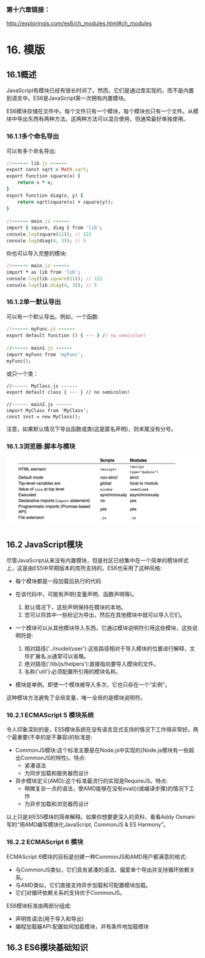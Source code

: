 ### 第十六章链接：
http://exploringjs.com/es6/ch_modules.html#ch_modules

# 16. 模版

## 16.1概述

JavaScript有模块已经有很长时间了。然而，它们是通过库实现的，而不是内置到语言中。ES6是JavaScript第一次拥有内置模块。

ES6模块存储在文件中。每个文件只有一个模块，每个模块也只有一个文件。从模块中导出东西有两种方法。这两种方法可以混合使用，但通常最好单独使用。

### 16.1.1多个命名导出

可以有多个命名导出:

```ruby
//------ lib.js ------
export const sqrt = Math.sqrt;
export function square(x) {
    return x * x;
}
export function diag(x, y) {
    return sqrt(square(x) + square(y));
}

//------ main.js ------
import { square, diag } from 'lib';
console.log(square(11)); // 121
console.log(diag(4, 3)); // 5
```

你也可以导入完整的模块:

```ruby
//------ main.js ------
import * as lib from 'lib';
console.log(lib.square(11)); // 121
console.log(lib.diag(4, 3)); // 5
```

### 16.1.2单一默认导出

可以有一个默认导出。例如，一个函数:

```ruby
//------ myFunc.js ------
export default function () { ··· } // no semicolon!

//------ main1.js ------
import myFunc from 'myFunc';
myFunc();
```

或只一个类：

```rubu
//------ MyClass.js ------
export default class { ··· } // no semicolon!

//------ main2.js ------
import MyClass from 'MyClass';
const inst = new MyClass();
```

注意，如果默认情况下导出函数或类(这是匿名声明)，则末尾没有分号。

### 16.1.3浏览器:脚本与模块

![avatar](/image/browser.png)

## 16.2 JavaScript模块

尽管JavaScript从来没有内置模块，但是社区已经集中在一个简单的模块样式上，这是由ES5中早期版本的库所支持的。ES6也采用了这种风格:

* 每个模块都是一段加载后执行的代码
* 在该代码中，可能有声明(变量声明、函数声明等)。

  1. 默认情况下，这些声明保持在模块的本地。
  2. 您可以将其中一些标记为导出，然后在其他模块中就可以导入它们。

* 一个模块可以从其他模块导入东西。它通过模块说明符引用这些模块，这些说明符是:
  1. 相对路径('../model/user'):这些路径相对于导入模块的位置进行解释，文件扩展名.js通常可以省略。
  2. 绝对路径('/lib/js/helpers'):直接指向要导入模块的文件。
  3. 名称('util'):必须配置所引用的模块名称。

* 模块是单例。即使一个模块被导入多次，它也只存在一个“实例”。

这种模块方法避免了全局变量，唯一全局的是模块说明符。

### 16.2.1 ECMAScript 5 模块系统

令人印象深刻的是，ES5模块系统在没有语言显式支持的情况下工作得非常好。两个最重要(不幸的是不兼容)的标准是:

* CommonJS模块:这个标准主要是在Node.js中实现的(Node.js模块有一些超出CommonJS的特性)。特点:
  * 紧凑语法
  * 为同步加载和服务器而设计
* 异步模块定义(AMD):这个标准最流行的实现是RequireJS。特点:
  * 稍微复杂一点的语法，使AMD能够在没有eval()(或编译步骤)的情况下工作
  * 为异步加载和浏览器而设计

以上只是对ES5模块的简单解释。如果你想要更深入的资料，看看Addy Osmani写的“用AMD编写模块化JavaScript, CommonJS & ES Harmony”。

### 16.2.2 ECMAScript 6 模块

ECMAScript 6模块的目标是创建一种CommonJS和AMD用户都满意的格式:

* 与CommonJS类似，它们具有紧凑的语法、偏爱单个导出并支持循环依赖关系。
* 与AMD类似，它们直接支持异步加载和可配置模块加载。
* 它们对循环依赖关系的支持优于CommonJS。
  
ES6模块标准由两部分组成:

* 声明性语法(用于导入和导出)
* 编程加载器API:配置如何加载模块，并有条件地加载模块
  
## 16.3 ES6模块基础知识

